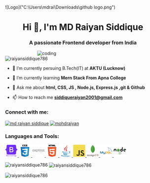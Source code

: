 ![Logo]("C:\Users\mdrai\Downloads\github logo.png")
<h1 align="center">Hi 👋, I'm MD Raiyan Siddique</h1>

<h3 align="center">A passionate Frontend developer from India</h3>
<img alt="coding" align="right" width="400" src = "https://as2.ftcdn.net/v2/jpg/15/17/92/87/1000_F_1517928722_VT34jb4GVUIHuGdKzWpl7DEKlcj38SjF.jpg"/>

<p align="left"> <img src="https://komarev.com/ghpvc/?username=raiyansiddique786&label=Profile%20views&color=0e75b6&style=flat" alt="raiyansiddique786" /> </p>

- 🔭 I’m currently persuing B.Tech(IT) at **AKTU (Lucknow)**

- 🌱 I’m currently learning **Mern Stack From Apna College**

- 💬 Ask me about **html, CSS, JS , Node.js, Express.js ,git & Github**

- 📫 How to reach me **siddiqueraiyan2001@gmail.com**

<h3 align="left">Connect with me:</h3>
<p align="left">
<a href="https://linkedin.com/in/md raiyan siddique" target="blank"><img align="center" src="https://raw.githubusercontent.com/rahuldkjain/github-profile-readme-generator/master/src/images/icons/Social/linked-in-alt.svg" alt="md raiyan siddique" height="30" width="40" /></a>
<a href="https://www.leetcode.com/mohdraiyan" target="blank"><img align="center" src="https://raw.githubusercontent.com/rahuldkjain/github-profile-readme-generator/master/src/images/icons/Social/leet-code.svg" alt="mohdraiyan" height="30" width="40" /></a>
</p>

<h3 align="left">Languages and Tools:</h3>
<p align="left"> <a href="https://getbootstrap.com" target="_blank" rel="noreferrer"> <img src="https://raw.githubusercontent.com/devicons/devicon/master/icons/bootstrap/bootstrap-plain-wordmark.svg" alt="bootstrap" width="40" height="40"/> </a> <a href="https://www.w3schools.com/css/" target="_blank" rel="noreferrer"> <img src="https://raw.githubusercontent.com/devicons/devicon/master/icons/css3/css3-original-wordmark.svg" alt="css3" width="40" height="40"/> </a> <a href="https://expressjs.com" target="_blank" rel="noreferrer"> <img src="https://raw.githubusercontent.com/devicons/devicon/master/icons/express/express-original-wordmark.svg" alt="express" width="40" height="40"/> </a> <a href="https://www.w3.org/html/" target="_blank" rel="noreferrer"> <img src="https://raw.githubusercontent.com/devicons/devicon/master/icons/html5/html5-original-wordmark.svg" alt="html5" width="40" height="40"/> </a> <a href="https://www.java.com" target="_blank" rel="noreferrer"> <img src="https://raw.githubusercontent.com/devicons/devicon/master/icons/java/java-original.svg" alt="java" width="40" height="40"/> </a> <a href="https://developer.mozilla.org/en-US/docs/Web/JavaScript" target="_blank" rel="noreferrer"> <img src="https://raw.githubusercontent.com/devicons/devicon/master/icons/javascript/javascript-original.svg" alt="javascript" width="40" height="40"/> </a> <a href="https://www.mongodb.com/" target="_blank" rel="noreferrer"> <img src="https://raw.githubusercontent.com/devicons/devicon/master/icons/mongodb/mongodb-original-wordmark.svg" alt="mongodb" width="40" height="40"/> </a> <a href="https://www.mysql.com/" target="_blank" rel="noreferrer"> <img src="https://raw.githubusercontent.com/devicons/devicon/master/icons/mysql/mysql-original-wordmark.svg" alt="mysql" width="40" height="40"/> </a> <a href="https://nodejs.org" target="_blank" rel="noreferrer"> <img src="https://raw.githubusercontent.com/devicons/devicon/master/icons/nodejs/nodejs-original-wordmark.svg" alt="nodejs" width="40" height="40"/> </a> </p>

<p><img align="left" src="https://github-readme-stats.vercel.app/api/top-langs?username=raiyansiddique786&show_icons=true&locale=en&layout=compact" alt="raiyansiddique786" /></p>

<p>&nbsp;<img align="center" src="https://github-readme-stats.vercel.app/api?username=raiyansiddique786&show_icons=true&locale=en" alt="raiyansiddique786" /></p>

<p><img align="center" src="https://github-readme-streak-stats.herokuapp.com/?user=raiyansiddique786&" alt="raiyansiddique786" /></p>


